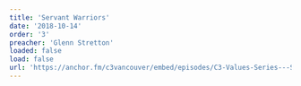 ```yaml
---
title: 'Servant Warriors'
date: '2018-10-14'
order: '3'
preacher: 'Glenn Stretton'
loaded: false
load: false
url: 'https://anchor.fm/c3vancouver/embed/episodes/C3-Values-Series---Servant-Warriors-e3bjgi/a-ab4ssu'
---
```

